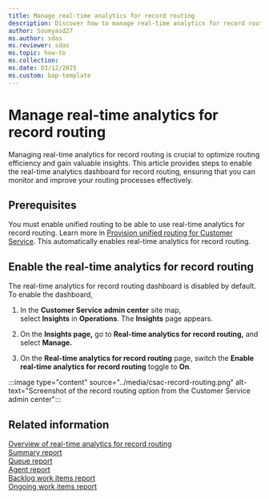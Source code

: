 ```yaml
---
title: Manage real-time analytics for record routing
description: Discover how to manage real-time analytics for record routing in Customer Service. Enable the dashboard to gain valuable insights and improve routing efficiency.
author: Soumyasd27
ms.author: sdas
ms.reviewer: sdas
ms.topic: how-to
ms.collection:
ms.date: 03/12/2025
ms.custom: bap-template
---
```


# Manage real-time analytics for record routing

Managing real-time analytics for record routing is crucial to optimize routing efficiency and gain valuable insights. This article provides steps to enable the real-time analytics dashboard for record routing, ensuring that you can monitor and improve your routing processes effectively.

## Prerequisites

You must enable unified routing to be able to use real-time analytics for record routing. Learn more in [Provision unified routing for Customer Service](provision-unified-routing.md). This automatically enables real-time analytics for record routing.

## Enable the real-time analytics for record routing

The real-time analytics for record routing dashboard is disabled by
default. To enable the dashboard,

1.  In the **Customer Service admin center** site map,
    select **Insights** in **Operations**. The **Insights** page
    appears.

2.  On the **Insights page,** go to **Real-time analytics for record
    routing,** and select **Manage.**

3.  On the **Real-time analytics for record routing** page, switch
    the **Enable real-time analytics for record routing** toggle to
    **On**.

:::image type="content" source="../media/csac-record-routing.png" alt-text="Screenshot of the record routing option from the Customer Service admin center":::

## Related information

[Overview of real-time analytics for record routing](../use/rr-overview.md#overview-of-real-time-analytics-for-record-routing)  
[Summary report](../use/rr-summary.md#view-and-understand-real-time-analytics-for-record-routing-in-the-summary-report)  
[Queue report](../use/rr-queue.md#view-and-understand-real-time-analytics-for-record-routing-in-the-queue-report)  
[Agent report](../use/rr-agent.md#view-and-understand-real-time-analytics-for-record-routing-in-the-agent-report)  
[Backlog work items report](../use/rr-backlogitems.md#view-and-understand-real-time-analytics-for-record-routing-in-the-backlog-work-items-report)  
[Ongoing work items report](../use/rr-ongoingworkitems.md#view-and-understand-real-time-analytics-for-record-routing-in-the-ongoing-work-items-report)
